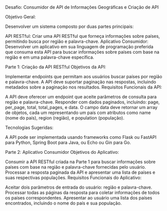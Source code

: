 Desafio: Consumidor de API de Informações Geográficas e Criação de API

Objetivo Geral:

Desenvolver um sistema composto por duas partes principais:

API RESTful: Criar uma API RESTful que forneça informações sobre países, permitindo busca por região e palavra-chave.
Aplicativo Consumidor: Desenvolver um aplicativo em sua linguagem de programação preferida que consuma esta API para buscar informações sobre países com base na região e em uma palavra-chave específica.

Parte 1: Criação da API RESTful
Objetivos da API:

Implementar endpoints que permitam aos usuários buscar países por região e palavra-chave.
A API deve suportar paginação nas respostas, incluindo metadados sobre a paginação nos resultados.
Requisitos Funcionais da API:

A API deve oferecer um endpoint que aceite parâmetros de consulta para região e palavra-chave.
Responder com dados paginados, incluindo: page, per_page, total, total_pages, e data.
O campo data deve retornar um array de objetos, cada um representando um país com atributos como name (nome do país), region (região), e population (população).

Tecnologias Sugeridas:

A API pode ser implementada usando frameworks como Flask ou FastAPI para Python, Spring Boot para Java, ou Echo ou Gin para Go.

Parte 2: Aplicativo Consumidor
Objetivos do Aplicativo:

Consumir a API RESTful criada na Parte 1 para buscar informações sobre países com base na região e palavra-chave fornecidas pelo usuário.
Processar a resposta paginada da API e apresentar uma lista de países e suas respectivas populações.
Requisitos Funcionais do Aplicativo:

Aceitar dois parâmetros de entrada do usuário: região e palavra-chave.
Processar todas as páginas da resposta para coletar informações de todos os países correspondentes.
Apresentar ao usuário uma lista dos países encontrados, incluindo o nome do país e sua população.
